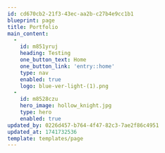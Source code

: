 ```yaml
---
id: cd670cb2-21f3-43ec-aa2b-c27b4e9cc1b1
blueprint: page
title: Portfolio
main_content:
  -
    id: m851yruj
    heading: Testing
    one_button_text: Home
    one_button_link: 'entry::home'
    type: nav
    enabled: true
    logo: blue-ver-light-(1).png
  -
    id: m8528czu
    hero_image: hollow_knight.jpg
    type: hero
    enabled: true
updated_by: 0226d457-b764-4f47-82c3-7ae2f86c4951
updated_at: 1741732536
template: templates/page
---
```

